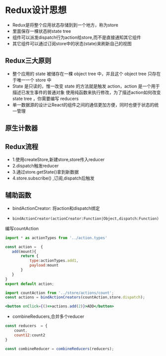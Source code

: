 # Redux设计思想

 - Redux是将整个应用状态存储到到一个地方，称为store
 - 里面保存一棵状态树state tree
 - 组件可以派发dispatch行为action给store,而不是直接通知其它组件
 - 其它组件可以通过订阅store中的状态(state)来刷新自己的视图

## Redux三大原则

 - 整个应用的 state 被储存在一棵 object tree 中，并且这个 object tree 只存在于唯一一个 store 中
 - State 是只读的，惟一改变 state 的方法就是触发 action，action 是一个用于描述已发生事件的普通对象 使用纯函数来执行修改，为了描述action如何改变state tree ，你需要编写 reducers
 - 单一数据源的设计让React的组件之间的通信更加方便，同时也便于状态的统一管理


 ## 原生计数器

 ## Redux流程

  - 1.使用createStore,新建store,store传入reducer
  - 2.dispatch触发reducer
  - 3.通过store.getState()拿到新数据
  - 4.store.subscribe() ,订阅,dispatch后触发

## 辅助函数

 * bindActionCreator: 将action和dispatch绑定 
 - `bindActionCreator(actionCreator:Function|Object,dispatch:Function)  `


 编写countAction

 ```js
import * as actionTypes from '../action.types'

const action =  {
    add(mount){
        return {
            type:actionTypes.add1,
            payload:mount
        }
    }
}
export default action;

 ```

 ```js
import countAction from '../store/actions/count';
const actions = bindActionCreators(countAction,store.dispatch);


```

 ```jsx
<button onClick={()=>actions.add(2)}>ADD</button>
 ```



 * combineReducers,合并多个reducer


```js
const reducers  = {
    count,
    count12:count2
}

const combineReducer = combineReducers(reducers);

```
